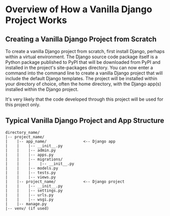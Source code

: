 # Overview of How a Vanilla Django Project Works

## Creating a Vanilla Django Project from Scratch

To create a vanilla Django project from scratch, first install Django, perhaps within a virtual environment. The Django source code package itself is a Python package published to PyPI that will be downloaded from PyPI and installed in the project's site-packages directory. You can now enter a command into the command line to create a vanilla Django project that will include the default Django templates. The project will be installed within your directory of choice, often the home directory, with the Django app(s) installed within the Django project.

It's very likely that the code developed through this project will be used for this project only.

## Typical Vanilla Django Project and App Structure 

```shell
directory_name/
|-- project_name/
|    |-- app_name/                <-- Django app
|    |    |-- __init__.py
|    |    |-- admin.py
|    |    |-- apps.py
|    |    |-- migrations/
|    |    |    |-- __init__.py
|    |    |-- models.py
|    |    |-- tests.py
|    |    |-- views.py
|    |-- project_name/            <-- Django project
|    |    |-- __init__.py
|    |    |-- settings.py
|    |    |-- urls.py
|    |    |-- wsgi.py
|    |-- manage.py
|-- venv/ (if used)
``` 
